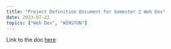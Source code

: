 ```yaml
---
title: "Project Definition Document for Semester 2 Web Dev"
date: 2023-07-22
topics: ["Web Dev", "WINSTON"]
---
```


Link to the doc [here](./Winstogram%20Project%20Definition%20Document.pdf)